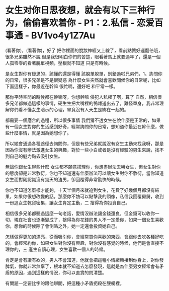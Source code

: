 # 女生对你日思夜想，就会有以下三种行为，偷偷喜欢着你 - P1：2.私信 - 恋爱百事通 - BV1vo4y1Z7Au

(看著你)，(看著你)，好了 把你裡面的脫妝神經又上線了，看前點贊好運翻倍哦，很多兄弟雖然不說 但是我很明白你們的苦楚，眼看著馬上就要過年了，還是一個人孤零零的看著脫單視頻，壓根就不知道 只是有時候。

是女生對你有疑思的，該懂的還是得懂 該脫單脫單，別錯過啦兄弟們，1。詢問你的日常，很多兄弟是不是很疑惑 為什麼女生突然就會喜歡問候你的日常呢，比如下面這樣子，你最近在幹嘛 很忙嗎，還好吧 和平常一樣。

那你平時空閒的時候都在幹嘛呀，你想幹嘛 侵犯人私權了啊，算了 自然，相信很多兄弟都做過這樣的事情，硬生生把大嘴裡的鴨雜送出去了，難怪單身，我非常理解你們看不懂女生暗示的心理，畢竟沒有人天生是綁在一起的。

都需要一個磨合的過程，所以很多事情 我們猜不透女生在說什麼是正常的，如果有一個女生對你的生活感到好奇，經常詢問你的日常，想知道你最近在幹什麼，做些什麼事情，就是因為她想你了。

所以她會通過各種途徑去詢問你，但是有些兄弟就說沒有女生主動來找我呀，那是因為你沒有辦法激進女生的興趣，對於一些小白或者是沒有經驗的男生來說，找不到自己的魅力點去吸引女生。

無論你跟女生聊些什麼 女生都不願意搭理你，你想盡辦法去哄女生，但女生對你的態度卻是非常敷衍，你也不知道還有什麼辦法可以讓女生對你不敷衍，當你知道女生面對剛認識沒有幾天的渣男，卻回覆得非常勤快的時候。

你也不知道怎麼樣才能夠，十天半個月來就追到女生，花費了好幾個月都沒有結果，如果你很想改變的話，那麼你不妨可以點擊我的頭像，私信我回覆舅舅，收到一份追女生乾貨密集，讓女生肯定主動，二 捨得為你投資自己。

相信很多兄弟都聽過這麼一句老話，愛情沒辦法讓金錢還良，但金錢可以收你一切，現在社會也逐漸變成了，捨得為你花錢的男人不一定愛你，如果一個女生喜歡你，想你的時候除了會倒貼之外，她一定還會投資她自己。

怎樣做得更加的漂亮，從而吸引你，會經常買你喜歡的東西，會跟你去吃各種好吃的，會經常約你，如果女生對你沒有興趣，對你沒有感覺的時候，他們是會直接不理你的，三 產生自讀心理，女生喜歡一個人的時候。

肯定是會有讚有欲的，男人不會知道，他就會把這種小情緒轉接到你身上，對你發脾氣，你就非常無辜了，根本就不知道去怎麼發現，這就是為什麼男女經常會有矛盾的原因，遇到這樣的情況，你可以直實的問清楚。

有問題一定要比字的跟他聊開，把這種小矛盾扼殺在腰欄裡。